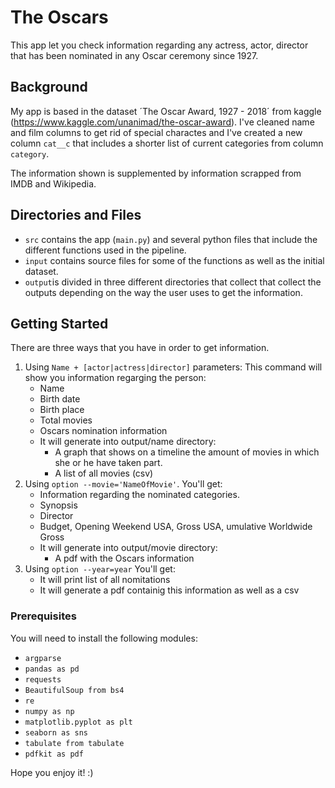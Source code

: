 # The Oscars

This app let you check information regarding any actress, actor, director that has been nominated in any Oscar ceremony since 1927.

## Background

My app is based in the dataset ´The Oscar Award, 1927 - 2018´ from kaggle (https://www.kaggle.com/unanimad/the-oscar-award). 
I've cleaned name and film columns to get rid of special charactes and I've created a new column `cat__c` that includes a shorter list of current categories from column `category`.

The information shown is supplemented by information scrapped from IMDB and Wikipedia. 

## Directories and Files

- `src` contains the app (`main.py`) and several python files that include the different functions used in the pipeline.
- `input` contains source files for some of the functions as well as the initial dataset.
- `output`is divided in three different directories that collect that collect the outputs depending on the way the user uses to get the information.

## Getting Started

There are three ways that you have in order to get information.

1. Using `Name + [actor|actress|director]` parameters: This command will show you information regarging the person:
    - Name
    - Birth date
    - Birth place 
    - Total movies
    - Oscars nomination information
    - It will generate into output/name directory:
        - A graph that shows on a timeline the amount of movies in which she or he have taken part. 
        - A list of all movies (csv)
2. Using `option --movie='NameOfMovie'`. You'll get:
    - Information regarding the nominated categories.
    - Synopsis
    - Director
    - Budget, Opening Weekend USA, Gross USA, umulative Worldwide Gross
    - It will generate into output/movie directory:
        - A pdf with the Oscars information
3. Using `option --year=year` You'll get:
    - It will print list of all nomitations
    - It will generate a pdf containig this information as well as a csv

### Prerequisites

You will need to install the following modules:

- `argparse`
- `pandas as pd`
- `requests`
- `BeautifulSoup from bs4`
- `re`
- `numpy as np`
- `matplotlib.pyplot as plt`
- `seaborn as sns`
- `tabulate from tabulate`
- `pdfkit as pdf`


Hope you enjoy it! :) 








